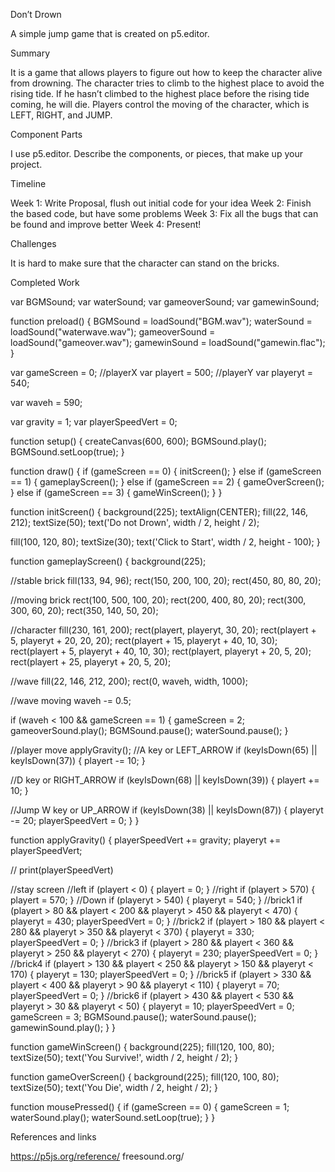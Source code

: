 Don’t Drown

A simple jump game that is created on p5.editor.

Summary

It is a game that allows players to figure out how to keep the character alive from drowning. The character tries to climb to the highest place to avoid the rising tide. If he hasn’t climbed to the highest place before the rising tide coming, he will die. Players control the moving of the character, which is LEFT, RIGHT, and JUMP.

Component Parts

I use p5.editor. Describe the components, or pieces, that make up your project.

Timeline

Week 1: Write Proposal, flush out initial code for your idea
Week 2: Finish the based code, but have some problems
Week 3: Fix all the bugs that can be found and improve better
Week 4: Present!

Challenges

It is hard to make sure that the character can stand on the bricks.

Completed Work

var BGMSound;
var waterSound;
var gameoverSound;
var gamewinSound;

function preload() {
  BGMSound = loadSound("BGM.wav");
  waterSound = loadSound("waterwave.wav");
  gameoverSound = loadSound("gameover.wav");
  gamewinSound = loadSound("gamewin.flac");
}

var gameScreen = 0;
//playerX
var playert = 500;
//playerY
var playeryt = 540;

var waveh = 590;

var gravity = 1;
var playerSpeedVert = 0;

function setup() {
  createCanvas(600, 600);
  BGMSound.play();
  BGMSound.setLoop(true);
}

function draw() {
  if (gameScreen == 0) {
    initScreen();
  } else if (gameScreen == 1) {
    gameplayScreen();
  } else if (gameScreen == 2) {
    gameOverScreen();
  } else if (gameScreen == 3) {
    gameWinScreen();
  }
}

function initScreen() {
  background(225);
  textAlign(CENTER);
  fill(22, 146, 212);
  textSize(50);
  text('Do not Drown', width / 2, height / 2);

  fill(100, 120, 80);
  textSize(30);
  text('Click to Start', width / 2, height - 100);
}

function gameplayScreen() {
  background(225);

  //stable brick
  fill(133, 94, 96);
  rect(150, 200, 100, 20);
  rect(450, 80, 80, 20);

  //moving brick
  rect(100, 500, 100, 20);
  rect(200, 400, 80, 20);
  rect(300, 300, 60, 20);
  rect(350, 140, 50, 20);

  //character
  fill(230, 161, 200);
  rect(playert, playeryt, 30, 20);
  rect(playert + 5, playeryt + 20, 20, 20);
  rect(playert + 15, playeryt + 40, 10, 30);
  rect(playert + 5, playeryt + 40, 10, 30);
  rect(playert, playeryt + 20, 5, 20);
  rect(playert + 25, playeryt + 20, 5, 20);

  //wave
  fill(22, 146, 212, 200);
  rect(0, waveh, width, 1000);

  //wave moving
  waveh -= 0.5;

  if (waveh < 100 && gameScreen == 1) {
    gameScreen = 2;
    gameoverSound.play();
    BGMSound.pause();
    waterSound.pause();
  }

  //player move
  applyGravity();
  //A key or LEFT_ARROW
  if (keyIsDown(65) || keyIsDown(37)) {
    playert -= 10;
  }

  //D key or RIGHT_ARROW
  if (keyIsDown(68) || keyIsDown(39)) {
    playert += 10;
  }

  //Jump W key or UP_ARROW
  if (keyIsDown(38) || keyIsDown(87)) {
    playeryt -= 20;
    playerSpeedVert = 0;
  }
}

function applyGravity() {
  playerSpeedVert += gravity;
  playeryt += playerSpeedVert;

  // print(playerSpeedVert)

  //stay screen
  //left
  if (playert < 0) {
    playert = 0;
  }
  //right
  if (playert > 570) {
    playert = 570;
  }
  //Down
  if (playeryt > 540) {
    playeryt = 540;
  }
  //brick1
  if (playert > 80 && playert < 200 && playeryt > 450 && playeryt < 470) {
    playeryt = 430;
    playerSpeedVert = 0;
  }
  //brick2
  if (playert > 180 && playert < 280 && playeryt > 350 && playeryt < 370) {
    playeryt = 330;
    playerSpeedVert = 0;
  }
  //brick3
  if (playert > 280 && playert < 360 && playeryt > 250 && playeryt < 270) {
    playeryt = 230;
    playerSpeedVert = 0;
  }
  //brick4
  if (playert > 130 && playert < 250 && playeryt > 150 && playeryt < 170) {
    playeryt = 130;
    playerSpeedVert = 0;
  }
  //brick5
  if (playert > 330 && playert < 400 && playeryt > 90 && playeryt < 110) {
    playeryt = 70;
    playerSpeedVert = 0;
  }
  //brick6
  if (playert > 430 && playert < 530 && playeryt > 30 && playeryt < 50) {
    playeryt = 10;
    playerSpeedVert = 0;
    gameScreen = 3;
    BGMSound.pause();
    waterSound.pause();
    gamewinSound.play();
  }
}

function gameWinScreen() {
  background(225);
  fill(120, 100, 80);
  textSize(50);
  text('You Survive!', width / 2, height / 2);
}

function gameOverScreen() {
  background(225);
  fill(120, 100, 80);
  textSize(50);
  text('You Die', width / 2, height / 2);
}

function mousePressed() {
  if (gameScreen == 0) {
    gameScreen = 1;
    waterSound.play();
    waterSound.setLoop(true);
  }
}

References and links

https://p5js.org/reference/
freesound.org/
